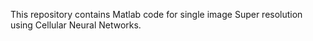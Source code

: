 This repository contains Matlab code for single image Super resolution using Cellular Neural Networks.

